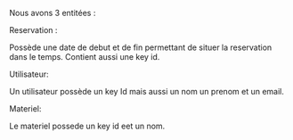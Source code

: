 Nous avons 3 entitées : 

Reservation :

Possède une date de debut et de fin permettant de situer la reservation dans le temps. Contient aussi une key id.

Utilisateur:

Un utilisateur possède un key Id mais aussi un nom un prenom et un email.

Materiel:

Le materiel possede un key id eet un nom.

